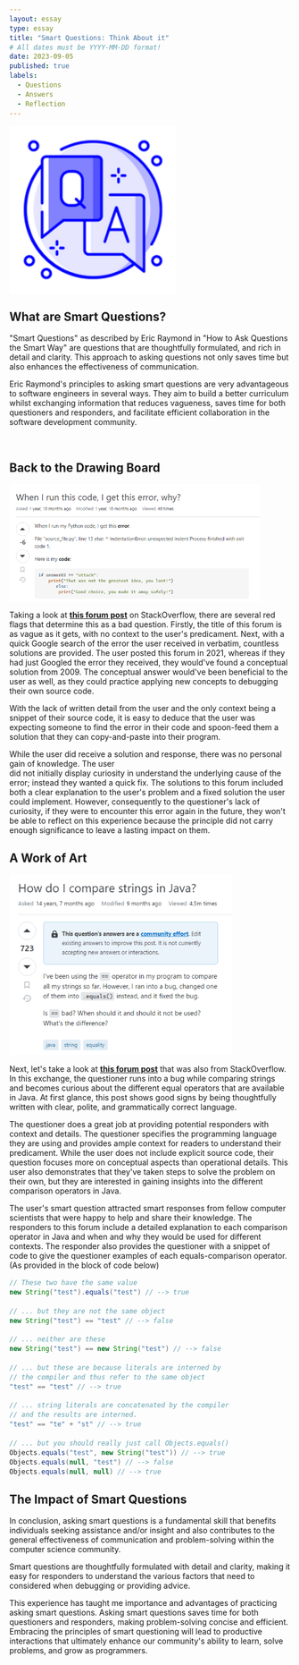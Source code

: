 ```yaml
---
layout: essay
type: essay
title: "Smart Questions: Think About it"
# All dates must be YYYY-MM-DD format!
date: 2023-09-05
published: true
labels:
  - Questions
  - Answers
  - Reflection
---
```


<img width="300" class="rounded float-start pe-4" src="../img/smart-questions-think-about-it/smart-questions-icon.png" style="display: block">

## What are Smart Questions?
    
"Smart Questions" as described by Eric Raymond in "How to Ask Questions the Smart Way" are questions
that are thoughtfully formulated, and rich in detail and clarity. This approach to asking questions
not only saves time but also enhances the effectiveness of communication. 

Eric Raymond's principles to asking smart questions are very advantageous to software engineers in 
several ways. They aim to build a better curriculum whilst exchanging information that reduces vagueness,
saves time for both questioners and responders, and facilitate efficient collaboration in the software 
development community.

<br/>

##  Back to the Drawing Board
<img width="450" class="rounded float-start pe-4" src="../img/smart-questions-think-about-it/smart-questions-think-about-it-picture-1.png" style="display: block">

Taking a look at [**this forum post**](https://stackoverflow.com/questions/69864780/when-i-run-this-code-i-get-this-error-why) on StackOverflow, there are several red flags that determine this 
as a bad question. Firstly, the title of this forum is as vague as it gets, with no context
to the user's predicament. Next, with a quick Google search of the error the user received in
verbatim, countless solutions are provided. The user posted this forum in 2021, whereas if they had
just Googled the error they received, they would've found a conceptual solution from 2009. The
conceptual answer would've been beneficial to the user as well, as they could practice applying new 
concepts to debugging their own source code. 

With the lack of written detail from the user and the only context being a snippet of their source
code, it is easy to deduce that the user was expecting someone to find the error in their code and 
spoon-feed them a solution that they can copy-and-paste into their program. 

While the user did receive a solution and response, there was no personal gain of knowledge. The user  
did not initially display curiosity in understand the underlying cause of the error; instead they 
wanted a quick fix. The solutions to this forum included both a clear explanation to the user's 
problem and a fixed solution the user could implement. However, consequently to the questioner's lack
of curiosity, if they were to encounter this error again in the future, 
they won't be able to reflect on this experience because the principle did not carry enough
significance to leave a lasting impact on them.


## A Work of Art 

<img width="400" class="rounded float-start pe-4" src="../img/smart-questions-think-about-it/smart-questions-think-about-it-picture-2.png">


Next, let's take a look at [**this forum post**](https://stackoverflow.com/questions/513832/how-do-i-compare-strings-in-java) 
that was also from StackOverflow. In this exchange, the questioner runs into a bug while comparing strings and
becomes curious about the different equal operators that are available in Java. 
At first glance, this post shows good signs by being thoughtfully written with clear, polite, and grammatically 
correct language. 

The questioner does a great job at providing potential responders with context and details. 
The questioner specifies the programming language they are using and provides ample context for readers to understand
their predicament. While the user does not include explicit source code, their question focuses more on conceptual 
aspects than operational details. This user also demonstrates that they've taken steps to solve the problem on 
their own, but they are interested in gaining insights into the different comparison operators in Java.

The user's smart question attracted smart responses from fellow computer scientists that were happy to help
and share their knowledge. The responders to this forum include a detailed explanation to each comparison 
operator in Java and when and why they would be used for different contexts. The responder also provides
the questioner with a snippet of code to give the questioner examples of each equals-comparison operator.
(As provided in the block of code below)

```java
// These two have the same value
new String("test").equals("test") // --> true 

// ... but they are not the same object
new String("test") == "test" // --> false 

// ... neither are these
new String("test") == new String("test") // --> false 

// ... but these are because literals are interned by 
// the compiler and thus refer to the same object
"test" == "test" // --> true 

// ... string literals are concatenated by the compiler
// and the results are interned.
"test" == "te" + "st" // --> true

// ... but you should really just call Objects.equals()
Objects.equals("test", new String("test")) // --> true
Objects.equals(null, "test") // --> false
Objects.equals(null, null) // --> true
```

## The Impact of Smart Questions

In conclusion, asking smart questions is a fundamental skill 
that benefits individuals seeking assistance and/or insight and 
also contributes to the general effectiveness of communication
and problem-solving within the computer science community.

Smart questions are thoughtfully formulated with detail and clarity,
making it easy for responders to understand the various factors
that need to considered when debugging or providing advice.

This experience has taught me importance and advantages of practicing asking smart questions. 
Asking smart questions saves time for both questioners and responders, 
making problem-solving concise and efficient. Embracing the principles of smart questioning will lead to 
productive interactions that ultimately enhance our community's ability to learn, 
solve problems, and grow as programmers. 